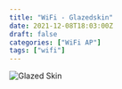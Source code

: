 ```yaml
---
title: "WiFi - Glazedskin"
date: 2021-12-08T18:03:00Z
draft: false
categories: ["WiFi AP"]
tags: ["wifi"]
---
```


![Glazed Skin](/img/wifiap/wifi-glazedskin.png)
